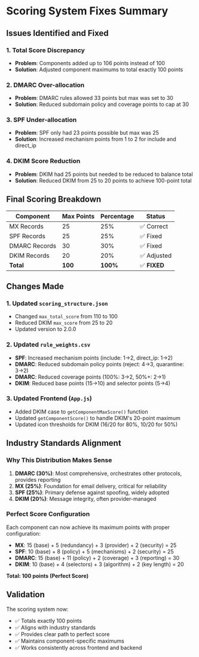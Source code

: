 # Scoring System Fixes Summary

## Issues Identified and Fixed

### 1. **Total Score Discrepancy**
- **Problem**: Components added up to 106 points instead of 100
- **Solution**: Adjusted component maximums to total exactly 100 points

### 2. **DMARC Over-allocation**
- **Problem**: DMARC rules allowed 33 points but max was set to 30
- **Solution**: Reduced subdomain policy and coverage points to cap at 30

### 3. **SPF Under-allocation**
- **Problem**: SPF only had 23 points possible but max was 25
- **Solution**: Increased mechanism points from 1 to 2 for include and direct_ip

### 4. **DKIM Score Reduction**
- **Problem**: DKIM had 25 points but needed to be reduced to balance total
- **Solution**: Reduced DKIM from 25 to 20 points to achieve 100-point total

## Final Scoring Breakdown

| Component | Max Points | Percentage | Status |
|-----------|------------|------------|---------|
| MX Records | 25 | 25% | ✅ Correct |
| SPF Records | 25 | 25% | ✅ Fixed |
| DMARC Records | 30 | 30% | ✅ Fixed |
| DKIM Records | 20 | 20% | ✅ Adjusted |
| **Total** | **100** | **100%** | ✅ **FIXED** |

## Changes Made

### 1. Updated `scoring_structure.json`
- Changed `max_total_score` from 110 to 100
- Reduced DKIM `max_score` from 25 to 20
- Updated version to 2.0.0

### 2. Updated `rule_weights.csv`
- **SPF**: Increased mechanism points (include: 1→2, direct_ip: 1→2)
- **DMARC**: Reduced subdomain policy points (reject: 4→3, quarantine: 3→2)
- **DMARC**: Reduced coverage points (100%: 3→2, 50%+: 2→1)
- **DKIM**: Reduced base points (15→10) and selector points (5→4)

### 3. Updated Frontend (`App.js`)
- Added DKIM case to `getComponentMaxScore()` function
- Updated `getComponentScore()` to handle DKIM's 20-point maximum
- Updated icon thresholds for DKIM (16/20 for 80%, 10/20 for 50%)

## Industry Standards Alignment

### Why This Distribution Makes Sense

1. **DMARC (30%)**: Most comprehensive, orchestrates other protocols, provides reporting
2. **MX (25%)**: Foundation for email delivery, critical for reliability
3. **SPF (25%)**: Primary defense against spoofing, widely adopted
4. **DKIM (20%)**: Message integrity, often provider-managed

### Perfect Score Configuration

Each component can now achieve its maximum points with proper configuration:

- **MX**: 15 (base) + 5 (redundancy) + 3 (provider) + 2 (security) = 25
- **SPF**: 10 (base) + 8 (policy) + 5 (mechanisms) + 2 (security) = 25
- **DMARC**: 15 (base) + 11 (policy) + 2 (coverage) + 3 (reporting) = 30
- **DKIM**: 10 (base) + 4 (selectors) + 3 (algorithm) + 2 (key length) = 20

**Total: 100 points (Perfect Score)**

## Validation

The scoring system now:
- ✅ Totals exactly 100 points
- ✅ Aligns with industry standards
- ✅ Provides clear path to perfect score
- ✅ Maintains component-specific maximums
- ✅ Works consistently across frontend and backend
